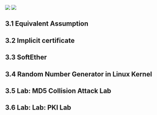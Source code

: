 ![](https://img.shields.io/badge/Name-林昕鋭-blue?logo=bitcoin)
![](https://img.shields.io/badge/ID-41047035S-blue?logo=bitcoin)

## 3.1 Equivalent Assumption

## 3.2 Implicit certificate

## 3.3 SoftEther

## 3.4 Random Number Generator in Linux Kernel

## 3.5 Lab: MD5 Collision Attack Lab

## 3.6 Lab: Lab: PKI Lab
